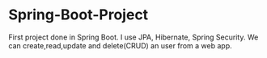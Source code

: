 # Spring-Boot-Project
First project done in Spring Boot. I use JPA, Hibernate, Spring Security.
We can create,read,update and delete(CRUD) an user from a web app.
